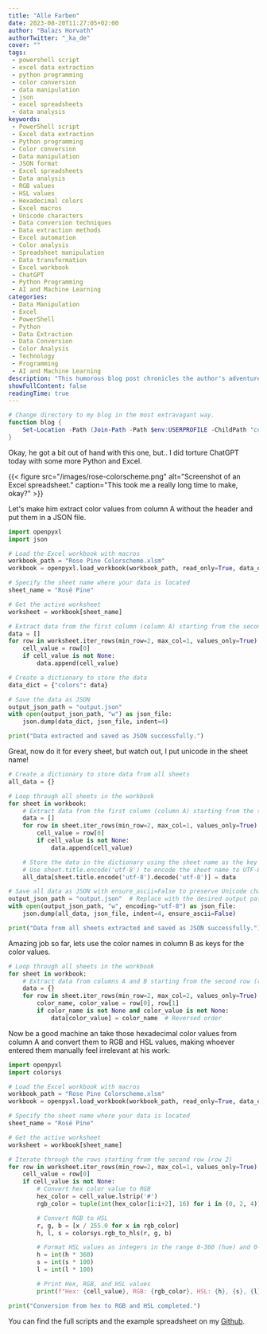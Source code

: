 ```yaml
---
title: "Alle Farben"
date: 2023-08-20T11:27:05+02:00
author: "Balazs Horvath"
authorTwitter: "_ka_de"
cover: ""
tags:
 - powershell script
 - excel data extraction
 - python programming
 - color conversion
 - data manipulation
 - json
 - excel spreadsheets
 - data analysis
keywords:
 - PowerShell script
 - Excel data extraction
 - Python programming
 - Color conversion
 - Data manipulation
 - JSON format
 - Excel spreadsheets
 - Data analysis
 - RGB values
 - HSL values
 - Hexadecimal colors
 - Excel macros
 - Unicode characters
 - Data conversion techniques
 - Data extraction methods
 - Excel automation
 - Color analysis
 - Spreadsheet manipulation
 - Data transformation
 - Excel workbook
 - ChatGPT
 - Python Programming
 - AI and Machine Learning
categories:
 - Data Manipulation
 - Excel
 - PowerShell
 - Python
 - Data Extraction
 - Data Conversion
 - Color Analysis
 - Technology
 - Programming
 - AI and Machine Learning
description: "This humorous blog post chronicles the author's adventures in coding, as they showcase their PowerShell, Python, and Excel skills through a series of increasingly complex tasks. Starting with a whimsical PowerShell function, the post then delves into extracting color values from an Excel spreadsheet using Python scripts, converting them to different formats, and even rendering manual data entry seemingly \"irrelevant.\" With a playful tone and self-deprecating humor, the author shares their coding exploits, complete with a screenshot of the spreadsheet they painstakingly crafted, ultimately providing readers with the full scripts and example files on their GitHub repository."
showFullContent: false
readingTime: true
---
```


```powershell
# Change directory to my blog in the most extravagant way.
function blog {
    Set-Location -Path (Join-Path -Path $env:USERPROFILE -ChildPath "code\blog")
}
```

Okay, he got a bit out of hand with this one, but.. I did torture ChatGPT today with some more Python and Excel.

{{< figure src="/images/rose-colorscheme.png" alt="Screenshot of an Excel spreadsheet." caption="This took me a really long time to make, okay?" >}}

Let's make him extract color values from column A without the header and put them in a JSON file.

```python
import openpyxl
import json

# Load the Excel workbook with macros
workbook_path = "Rose Pine Colorscheme.xlsm"
workbook = openpyxl.load_workbook(workbook_path, read_only=True, data_only=True)

# Specify the sheet name where your data is located
sheet_name = "Rosé Pine"

# Get the active worksheet
worksheet = workbook[sheet_name]

# Extract data from the first column (column A) starting from the second row (row 2)
data = []
for row in worksheet.iter_rows(min_row=2, max_col=1, values_only=True):
    cell_value = row[0]
    if cell_value is not None:
        data.append(cell_value)

# Create a dictionary to store the data
data_dict = {"colors": data}

# Save the data as JSON
output_json_path = "output.json"
with open(output_json_path, "w") as json_file:
    json.dump(data_dict, json_file, indent=4)

print("Data extracted and saved as JSON successfully.")
```

Great, now do it for every sheet, but watch out, I put unicode in the sheet name!

```python
# Create a dictionary to store data from all sheets
all_data = {}

# Loop through all sheets in the workbook
for sheet in workbook:
    # Extract data from the first column (column A) starting from the second row
    data = []
    for row in sheet.iter_rows(min_row=2, max_col=1, values_only=True):
        cell_value = row[0]
        if cell_value is not None:
            data.append(cell_value)

    # Store the data in the dictionary using the sheet name as the key
    # Use sheet.title.encode('utf-8') to encode the sheet name to UTF-8
    all_data[sheet.title.encode('utf-8').decode('utf-8')] = data

# Save all data as JSON with ensure_ascii=False to preserve Unicode characters
output_json_path = "output.json"  # Replace with the desired output path
with open(output_json_path, "w", encoding="utf-8") as json_file:
    json.dump(all_data, json_file, indent=4, ensure_ascii=False)

print("Data from all sheets extracted and saved as JSON successfully.")
```

Amazing job so far, lets use the color names in column B as keys for the color values.

```python
# Loop through all sheets in the workbook
for sheet in workbook:
    # Extract data from columns A and B starting from the second row (row 2)
    data = {}
    for row in sheet.iter_rows(min_row=2, max_col=2, values_only=True):
        color_name, color_value = row[0], row[1]
        if color_name is not None and color_value is not None:
            data[color_value] = color_name  # Reversed order
```

Now be a good machine an take those hexadecimal color values from column A and convert them to RGB and HSL values, making whoever entered them manually feel irrelevant at his work:

```python
import openpyxl
import colorsys

# Load the Excel workbook with macros
workbook_path = "Rose Pine Colorscheme.xlsm"
workbook = openpyxl.load_workbook(workbook_path, read_only=True, data_only=True)

# Specify the sheet name where your data is located
sheet_name = "Rosé Pine"

# Get the active worksheet
worksheet = workbook[sheet_name]

# Iterate through the rows starting from the second row (row 2)
for row in worksheet.iter_rows(min_row=2, max_col=1, values_only=True):
    cell_value = row[0]
    if cell_value is not None:
        # Convert hex color value to RGB
        hex_color = cell_value.lstrip('#')
        rgb_color = tuple(int(hex_color[i:i+2], 16) for i in (0, 2, 4))

        # Convert RGB to HSL
        r, g, b = [x / 255.0 for x in rgb_color]
        h, l, s = colorsys.rgb_to_hls(r, g, b)

        # Format HSL values as integers in the range 0-360 (hue) and 0-100 (saturation and lightness)
        h = int(h * 360)
        s = int(s * 100)
        l = int(l * 100)

        # Print Hex, RGB, and HSL values
        print(f"Hex: {cell_value}, RGB: {rgb_color}, HSL: {h}, {s}, {l}")

print("Conversion from hex to RGB and HSL completed.")
```

You can find the full scripts and the example spreadsheet on my [Github](https://github.com/ka-de/_life_is_a_mess_/tree/main/excel-to-json).
